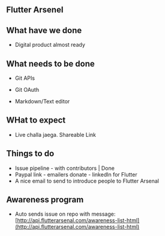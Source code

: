 ## Flutter Arsenel

## What have we done
- Digital product almost ready

## What needs to be done
- Git APIs
- Git OAuth

- Markdown/Text editor 


## WHat to expect
* Live challa jaega. Shareable Link


## Things to do
* Issue pipeline - with contributors | Done
* Paypal link - emailers donate - linkedIn for Flutter 
* A nice email to send to introduce people to Flutter Arsenal

## Awareness program
* Auto sends issue on repo with message: [http://api.flutterarsenal.com/awareness-list-html](http://api.flutterarsenal.com/awareness-list-html)